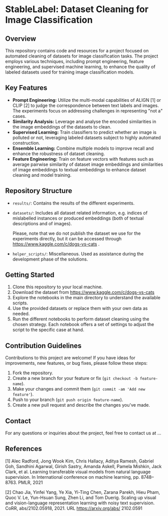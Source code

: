 # StableLabel: Dataset Cleaning for Image Classification

## Overview

This repository contains code and resources for a project focused on automated cleaning of datasets for image classification tasks. The project employs various techniques, including prompt engineering, feature engineering, and supervised machine learning, to enhance the quality of labeled datasets used for training image classification models.

## Key Features

- **Prompt Engineering:** Utilize the multi-modal capabilities of ALIGN [1] or CLIP [2] to judge the correspondence between text labels and images. The experiments focus on addressing challenges in representing "not a" cases.
- **Similarity Analysis:** Leverage and analyse the encoded similarities in the image embeddings of the datasets to clean.
- **Supervised Learning:** Train classifiers to predict whether an image is polluted or not, leveraging labeled datasets subject to highly automated construction.
- **Ensemble Learning:** Combine multiple models to improve recall and enhance the robustness of dataset cleaning.
- **Feature Engineering:** Train on feature vectors with features such as average pairwise similarity of dataset image embeddings and similarities of image embeddings to textual embeddings to enhance dataset cleaning and model training.

## Repository Structure

- `results/`: Contains the results of the different experiments.

- `datasets/`: Includes all dataset related information, e.g. indices of mislabelled instances or produced embeddings (both of textual descriptions and of images).

  Please, note that we do not publish the dataset we use for the experiments directly, but it can be accessed through https://www.kaggle.com/c/dogs-vs-cats .

- `helper_scripts/`: Miscellaneous. Used as assistance during the development phase of the solutions.

## Getting Started

1. Clone this repository to your local machine.
2. Download the dataset from https://www.kaggle.com/c/dogs-vs-cats
3. Explore the notebooks in the main directory to understand the available scripts.
4. Use the provided datasets or replace them with your own data as needed.
5. Run the different notebooks  to perform dataset cleaning using the chosen strategy. Each notebook offers a set of settings to adjust the script to the specific case at hand.

## Contribution Guidelines

Contributions to this project are welcome! If you have ideas for improvements, new features, or bug fixes, please follow these steps:

1. Fork the repository.
2. Create a new branch for your feature or fix (`git checkout -b feature-name`).
3. Make your changes and commit them (`git commit -am 'Add new feature'`).
4. Push to your branch (`git push origin feature-name`).
5. Create a new pull request and describe the changes you've made.

## Contact

For any questions or inquiries about the project, feel free to contact us at ...



## References

[1] Alec Radford, Jong Wook Kim, Chris Hallacy, Aditya Ramesh, Gabriel Goh, Sandhini Agarwal,
Girish Sastry, Amanda Askell, Pamela Mishkin, Jack Clark, et al. Learning transferable visual
models from natural language supervision. In International conference on machine learning, pp.
8748–8763. PMLR, 2021

[2] Chao Jia, Yinfei Yang, Ye Xia, Yi-Ting Chen, Zarana Parekh, Hieu Pham, Quoc V. Le, Yun-Hsuan
Sung, Zhen Li, and Tom Duerig. Scaling up visual and vision-language representation learning
with noisy text supervision. CoRR, abs/2102.05918, 2021. URL https://arxiv.org/abs/
2102.0591